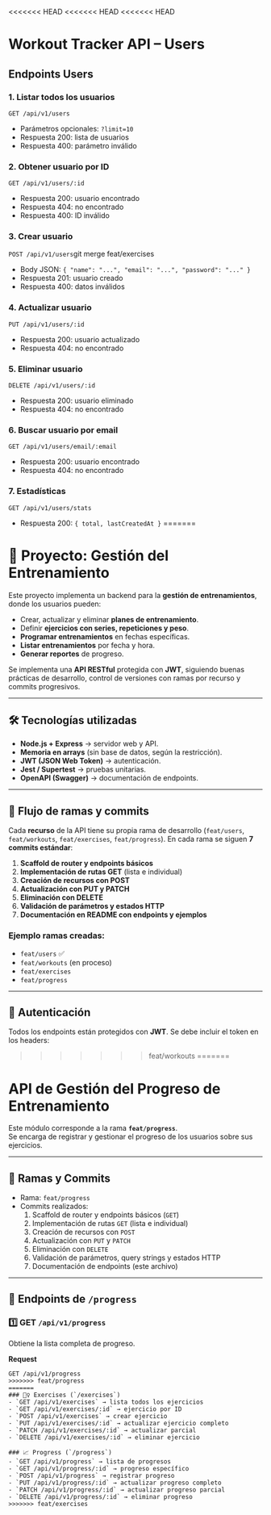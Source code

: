 <<<<<<< HEAD
<<<<<<< HEAD
<<<<<<< HEAD
# Workout Tracker API – Users

## Endpoints Users

### 1. Listar todos los usuarios
`GET /api/v1/users`
- Parámetros opcionales: `?limit=10`
- Respuesta 200: lista de usuarios
- Respuesta 400: parámetro inválido

### 2. Obtener usuario por ID
`GET /api/v1/users/:id`
- Respuesta 200: usuario encontrado
- Respuesta 404: no encontrado
- Respuesta 400: ID inválido

### 3. Crear usuario
`POST /api/v1/users`git merge feat/exercises
- Body JSON: `{ "name": "...", "email": "...", "password": "..." }`
- Respuesta 201: usuario creado
- Respuesta 400: datos inválidos

### 4. Actualizar usuario
`PUT /api/v1/users/:id`
- Respuesta 200: usuario actualizado
- Respuesta 404: no encontrado

### 5. Eliminar usuario
`DELETE /api/v1/users/:id`
- Respuesta 200: usuario eliminado
- Respuesta 404: no encontrado

### 6. Buscar usuario por email
`GET /api/v1/users/email/:email`
- Respuesta 200: usuario encontrado
- Respuesta 404: no encontrado

### 7. Estadísticas
`GET /api/v1/users/stats`
- Respuesta 200: `{ total, lastCreatedAt }`
=======
# 📌 Proyecto: Gestión del Entrenamiento

Este proyecto implementa un backend para la **gestión de entrenamientos**, donde los usuarios pueden:

- Crear, actualizar y eliminar **planes de entrenamiento**.
- Definir **ejercicios con series, repeticiones y peso**.
- **Programar entrenamientos** en fechas específicas.
- **Listar entrenamientos** por fecha y hora.
- **Generar reportes** de progreso.

Se implementa una **API RESTful** protegida con **JWT**, siguiendo buenas prácticas de desarrollo, control de versiones con ramas por recurso y commits progresivos.

---

## 🛠️ Tecnologías utilizadas
- **Node.js + Express** → servidor web y API.
- **Memoria en arrays** (sin base de datos, según la restricción).
- **JWT (JSON Web Token)** → autenticación.
- **Jest / Supertest** → pruebas unitarias.
- **OpenAPI (Swagger)** → documentación de endpoints.

---

## 🌿 Flujo de ramas y commits

Cada **recurso** de la API tiene su propia rama de desarrollo (`feat/users`, `feat/workouts`, `feat/exercises`, `feat/progress`).
En cada rama se siguen **7 commits estándar**:

1. **Scaffold de router y endpoints básicos**
2. **Implementación de rutas GET** (lista e individual)
3. **Creación de recursos con POST**
4. **Actualización con PUT y PATCH**
5. **Eliminación con DELETE**
6. **Validación de parámetros y estados HTTP**
7. **Documentación en README con endpoints y ejemplos**

### Ejemplo ramas creadas:
- `feat/users` ✅
- `feat/workouts` (en proceso)
- `feat/exercises`
- `feat/progress`

---

## 🔐 Autenticación
Todos los endpoints están protegidos con **JWT**.
Se debe incluir el token en los headers:
>>>>>>> feat/workouts
=======
# API de Gestión del Progreso de Entrenamiento

Este módulo corresponde a la rama **`feat/progress`**.  
Se encarga de registrar y gestionar el progreso de los usuarios sobre sus ejercicios.

---

## 📌 Ramas y Commits

- Rama: `feat/progress`
- Commits realizados:
  1. Scaffold de router y endpoints básicos (`GET`)
  2. Implementación de rutas `GET` (lista e individual)
  3. Creación de recursos con `POST`
  4. Actualización con `PUT` y `PATCH`
  5. Eliminación con `DELETE`
  6. Validación de parámetros, query strings y estados HTTP
  7. Documentación de endpoints (este archivo)

---

## 📌 Endpoints de `/progress`

### 1️⃣ GET `/api/v1/progress`
Obtiene la lista completa de progreso.

**Request**
```http
GET /api/v1/progress
>>>>>>> feat/progress
=======
### 🏋️‍♀️ Exercises (`/exercises`)
- `GET /api/v1/exercises` → lista todos los ejercicios
- `GET /api/v1/exercises/:id` → ejercicio por ID
- `POST /api/v1/exercises` → crear ejercicio
- `PUT /api/v1/exercises/:id` → actualizar ejercicio completo
- `PATCH /api/v1/exercises/:id` → actualizar parcial
- `DELETE /api/v1/exercises/:id` → eliminar ejercicio

### 📈 Progress (`/progress`)
- `GET /api/v1/progress` → lista de progresos
- `GET /api/v1/progress/:id` → progreso específico
- `POST /api/v1/progress` → registrar progreso
- `PUT /api/v1/progress/:id` → actualizar progreso completo
- `PATCH /api/v1/progress/:id` → actualizar progreso parcial
- `DELETE /api/v1/progress/:id` → eliminar progreso
>>>>>>> feat/exercises
